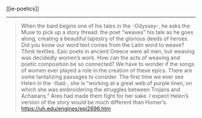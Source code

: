 [[ie-poetics]]

---


> When the bard begins one of his tales in the -Odyssey-, he asks the Muse to pick up a story thread: the poet “weaves” his tale as he goes along, creating a beautiful tapestry of the glorious deeds of heroes. Did you know our word text comes from the Latin word to weave? Think textiles. Epic poets in ancient Greece were all men, but weaving was decidedly women’s work. How can the acts of weaving and poetic composition be so connected? We have to wonder if the songs of women ever played a role in the creation of these epics. There are some tantalizing passages to consider. The first time we ever see Helen in the -Iliad-, she is “working at a great web of purple linen, on which she was embroidering the struggles between Trojans and Achaeans.” Ares had made them fight for her sake. I expect Helen’s version of the story would be much different than Homer’s. https://uh.edu/engines/epi2696.htm